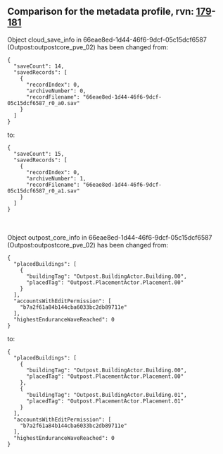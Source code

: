 ## Comparison for the metadata profile, rvn: [179](https://github.com/PRO100KatYT/FortniteProfileRevisions/tree/main/profiles/metadata/179%20metadata.json)-[181](https://github.com/PRO100KatYT/FortniteProfileRevisions/tree/main/profiles/metadata/181%20metadata.json)

Object cloud_save_info in 66eae8ed-1d44-46f6-9dcf-05c15dcf6587 (Outpost:outpostcore_pve_02) has been changed from:

```
{
  "saveCount": 14,
  "savedRecords": [
    {
      "recordIndex": 0,
      "archiveNumber": 0,
      "recordFilename": "66eae8ed-1d44-46f6-9dcf-05c15dcf6587_r0_a0.sav"
    }
  ]
}
```

to:

```
{
  "saveCount": 15,
  "savedRecords": [
    {
      "recordIndex": 0,
      "archiveNumber": 1,
      "recordFilename": "66eae8ed-1d44-46f6-9dcf-05c15dcf6587_r0_a1.sav"
    }
  ]
}
```

<br><br>
Object outpost_core_info in 66eae8ed-1d44-46f6-9dcf-05c15dcf6587 (Outpost:outpostcore_pve_02) has been changed from:

```
{
  "placedBuildings": [
    {
      "buildingTag": "Outpost.BuildingActor.Building.00",
      "placedTag": "Outpost.PlacementActor.Placement.00"
    }
  ],
  "accountsWithEditPermission": [
    "b7a2f61a84b144cba6033bc2db89711e"
  ],
  "highestEnduranceWaveReached": 0
}
```

to:

```
{
  "placedBuildings": [
    {
      "buildingTag": "Outpost.BuildingActor.Building.00",
      "placedTag": "Outpost.PlacementActor.Placement.00"
    },
    {
      "buildingTag": "Outpost.BuildingActor.Building.01",
      "placedTag": "Outpost.PlacementActor.Placement.01"
    }
  ],
  "accountsWithEditPermission": [
    "b7a2f61a84b144cba6033bc2db89711e"
  ],
  "highestEnduranceWaveReached": 0
}
```

<br><br>
